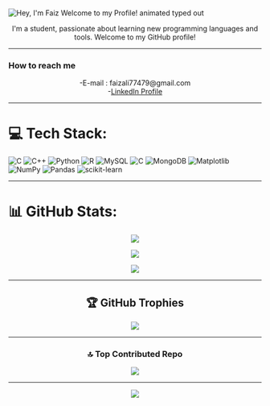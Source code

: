 #
<img src="https://readme-typing-svg.demolab.com?font=Operator+Mono&size=37&duration=2800&pause=2000&color=FAFAFA&center=true&vCenter=true&width=940&height=50&lines=Hello%2C+ my+name+is+Faiz+Ali!" align="middle" alt="Hey, I'm Faiz Welcome to my Profile! animated typed out">

<p align="center">
I'm a student, passionate about learning new programming languages and tools. Welcome to my GitHub profile!
</p>
<hr>
<p align="center">
   <h3>How to reach me</h3>
</p>
<div align="center">
  -E-mail : faizali77479@gmail.com <br>
  -<a href="https://www.linkedin.com/in/faiz-ali-173101260?utm_source=share&utm_campaign=share_via&utm_content=profile&utm_medium=android_app">LinkedIn Profile </a> <br>
</div>
<hr>


# 💻 Tech Stack:
![C](https://img.shields.io/badge/c-%2300599C.svg?style=for-the-badge&logo=c&logoColor=white) ![C++](https://img.shields.io/badge/c++-%2300599C.svg?style=for-the-badge&logo=c%2B%2B&logoColor=white) ![Python](https://img.shields.io/badge/python-3670A0?style=for-the-badge&logo=python&logoColor=ffdd54) ![R](https://img.shields.io/badge/r-%23276DC3.svg?style=for-the-badge&logo=r&logoColor=white) ![MySQL](https://img.shields.io/badge/mysql-4479A1.svg?style=for-the-badge&logo=mysql&logoColor=white) ![C](https://img.shields.io/badge/c-%2300599C.svg?style=for-the-badge&logo=c&logoColor=white) ![MongoDB](https://img.shields.io/badge/MongoDB-%234ea94b.svg?style=for-the-badge&logo=mongodb&logoColor=white) ![Matplotlib](https://img.shields.io/badge/Matplotlib-%23ffffff.svg?style=for-the-badge&logo=Matplotlib&logoColor=black) ![NumPy](https://img.shields.io/badge/numpy-%23013243.svg?style=for-the-badge&logo=numpy&logoColor=white) ![Pandas](https://img.shields.io/badge/pandas-%23150458.svg?style=for-the-badge&logo=pandas&logoColor=white) ![scikit-learn](https://img.shields.io/badge/scikit--learn-%23F7931E.svg?style=for-the-badge&logo=scikit-learn&logoColor=white)
<hr>

# 📊 GitHub Stats:
<div align="center">
   
![](https://github-readme-stats.vercel.app/api?username=Faizali112&theme=dark&hide_border=false&include_all_commits=false&count_private=false)<br/>
<div align="center">
   
![](https://github-readme-streak-stats.herokuapp.com/?user=Faizali112&theme=dark&hide_border=false)<br/>
<div align="center">
   
![](https://github-readme-stats.vercel.app/api/top-langs/?username=Faizali112&theme=dark&hide_border=false&include_all_commits=false&count_private=false&layout=compact)

<hr>

## 🏆 GitHub Trophies
![](https://github-profile-trophy.vercel.app/?username=Faizali112&theme=radical&no-frame=false&no-bg=false&margin-w=4)
<hr>

### 🔝 Top Contributed Repo
![](https://github-contributor-stats.vercel.app/api?username=Faizali112&limit=5&theme=dark&combine_all_yearly_contributions=true)

---
[![](https://visitcount.itsvg.in/api?id=Faizali112&icon=0&color=0)](https://visitcount.itsvg.in)



